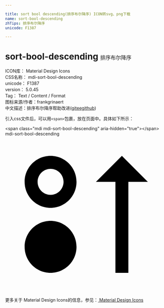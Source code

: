 ```yaml
---

title: sort bool descending(排序布尔降序) ICON转svg、png下载
name: sort-bool-descending
zhTips: 排序布尔降序
unicode: F1387

---
```


# sort-bool-descending  <small style="font-size: 60%;font-weight: 100">排序布尔降序</small>


<div class="detail-page">
<p>
<span>
ICON库：
<span class="badge-secondary badge">Material Design Icons</span> 
</span>
<br/>
<span>
CSS名称：
<span class="badge-secondary badge">mdi-sort-bool-descending</span> 
</span>
<br/>
<span>
unicode：
<span class="badge-secondary badge">F1387</span> 
</span>
<br/>
<span>
version：
<span class="badge-secondary badge">5.0.45</span> 
</span>
<br/>
<span>Tag：
<span class="badge-light badge">Text / Content / Format</span>
</span>
<br/>
<span>图标来源/作者：<span class="badge-light badge">frankgrinaert</span></span> 
<br/>
<span class="zh-detail">中文描述：<span class="badge-primary badge">排序布尔降序</span><span class="help-link"><span>帮助改进</span>(<a href="https://gitee.com/liuwave/icon-helper/edit/master/json/material/sort-bool-descending.json" target="_blank" rel="noopener noreferrer">gitee</a><a href="https://github.com/liuwave/icon-helper/edit/master/json/material/sort-bool-descending.json" target="_blank" rel="noopener noreferrer">github</a></span>)</span><br/>
</p>
</div>
<div class="alert alert-dark">
  <i class="mdi mdi-sort-bool-descending mdi-48px"></i>
  <i class="mdi mdi-sort-bool-descending mdi-36px"></i>
  <i class="mdi mdi-sort-bool-descending mdi-24px"></i>
  <i class="mdi mdi-sort-bool-descending mdi-18px"></i>
</div>
<div>
  <p>引入css文件后，可以用<code>&lt;span&gt;</code>包裹，放在页面中。具体如下所示：    
  </p>
  <div class="alert alert-primary" style="font-size: 14px">
    &lt;span class="mdi mdi-sort-bool-descending" aria-hidden="true"&gt;&lt;/span&gt;
    <copy-btn content='<span class="mdi mdi-sort-bool-descending" aria-hidden="true"></span>'></copy-btn>
  </div>
  <div class="alert alert-secondary">
    <i class="mdi mdi-sort-bool-descending"
    style="font-size: 24px"
    aria-hidden="true"></i> mdi-sort-bool-descending
    <copy-btn content="mdi-sort-bool-descending" btn-title="复制图标名称"></copy-btn>
  </div>
</div>
<div id="svg" class="svg-wrap">
<svg xmlns="http://www.w3.org/2000/svg" viewBox="0 0 24 24"><path d="M19 7H22L18 3L14 7H17V21H19M5 7C5 8.1 5.9 9 7 9C8.1 9 9 8.1 9 7C9 5.9 8.1 5 7 5C5.9 5 5 5.9 5 7M7 3C9.21 3 11 4.79 11 7C11 9.21 9.21 11 7 11C4.79 11 3 9.21 3 7C3 4.79 4.79 3 7 3M7 13C4.79 13 3 14.79 3 17C3 19.21 4.79 21 7 21C9.21 21 11 19.21 11 17C11 14.79 9.21 13 7 13Z" /></svg>
</div>
<detail full-name='mdi-sort-bool-descending'></detail>
    
<div><p>更多关于 Material Design Icons的信息，参见：<a target="_blank" href="https://iconhelper.cn/material.html"> Material Design Icons</a>
</p></div>

